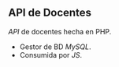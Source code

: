 ## **API** de Docentes

_API_ de docentes hecha en PHP.
- Gestor de BD _MySQL_.
- Consumida por _JS_.